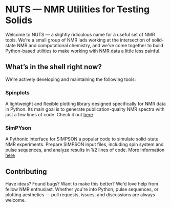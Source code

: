 # NUTS — NMR Utilities for Testing Solids

Welcome to NUTS — a slightly ridiculous name for a useful set of NMR tools. We're a small group of NMR lads working at the intersection of solid-state NMR and computational chemistry, and we've come together to build Python-based utilities to make working with NMR data a little less painful.

## What’s in the shell right now?
We're actively developing and maintaining the following tools:

### **Spinplots**
A lightweight and flexible plotting library designed specifically for NMR data in Python. Its main goal is to generate publication-quality NMR spectra with just a few lines of code. Check it out [here](https://github.com/nuts-org/spinplots)

### **SimPYson**
A Pythonic interface for SIMPSON a popular code to simulate solid-state NMR experiments. Prepare SIMPSON input files, including spin system and pulse sequences, and analyze results in 1/2 lines of code. More information [here](https://github.com/nuts-org/spinplots)

## Contributing
Have ideas? Found bugs? Want to make this better? We'd love help from fellow NMR enthusiast. Whether you're into Python, pulse sequences, or plotting aesthetics — pull requests, issues, and discussions are always welcome.

